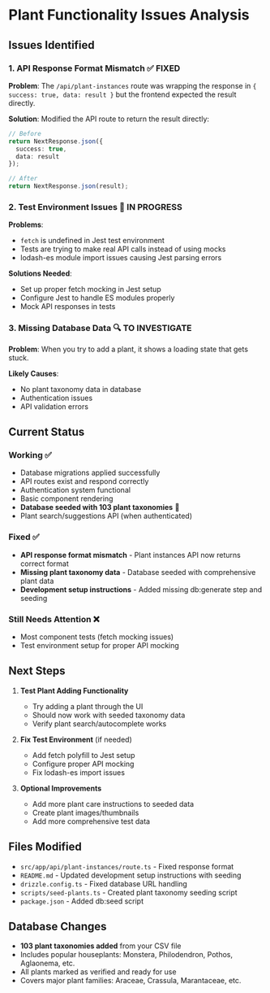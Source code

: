 # Plant Functionality Issues Analysis

## Issues Identified

### 1. API Response Format Mismatch ✅ FIXED
**Problem**: The `/api/plant-instances` route was wrapping the response in `{ success: true, data: result }` but the frontend expected the result directly.

**Solution**: Modified the API route to return the result directly:
```typescript
// Before
return NextResponse.json({
  success: true,
  data: result
});

// After  
return NextResponse.json(result);
```

### 2. Test Environment Issues 🔧 IN PROGRESS
**Problems**:
- `fetch` is undefined in Jest test environment
- Tests are trying to make real API calls instead of using mocks
- lodash-es module import issues causing Jest parsing errors

**Solutions Needed**:
- Set up proper fetch mocking in Jest setup
- Configure Jest to handle ES modules properly
- Mock API responses in tests

### 3. Missing Database Data 🔍 TO INVESTIGATE
**Problem**: When you try to add a plant, it shows a loading state that gets stuck.

**Likely Causes**:
- No plant taxonomy data in database
- Authentication issues
- API validation errors

## Current Status

### Working ✅
- Database migrations applied successfully
- API routes exist and respond correctly
- Authentication system functional
- Basic component rendering
- **Database seeded with 103 plant taxonomies** 🌱
- Plant search/suggestions API (when authenticated)

### Fixed ✅
- **API response format mismatch** - Plant instances API now returns correct format
- **Missing plant taxonomy data** - Database seeded with comprehensive plant data
- **Development setup instructions** - Added missing db:generate step and seeding

### Still Needs Attention ❌
- Most component tests (fetch mocking issues)
- Test environment setup for proper API mocking

## Next Steps

1. **Test Plant Adding Functionality**
   - Try adding a plant through the UI
   - Should now work with seeded taxonomy data
   - Verify plant search/autocomplete works

2. **Fix Test Environment** (if needed)
   - Add fetch polyfill to Jest setup
   - Configure proper API mocking
   - Fix lodash-es import issues

3. **Optional Improvements**
   - Add more plant care instructions to seeded data
   - Create plant images/thumbnails
   - Add more comprehensive test data

## Files Modified
- `src/app/api/plant-instances/route.ts` - Fixed response format
- `README.md` - Updated development setup instructions with seeding
- `drizzle.config.ts` - Fixed database URL handling
- `scripts/seed-plants.ts` - Created plant taxonomy seeding script
- `package.json` - Added db:seed script

## Database Changes
- **103 plant taxonomies added** from your CSV file
- Includes popular houseplants: Monstera, Philodendron, Pothos, Aglaonema, etc.
- All plants marked as verified and ready for use
- Covers major plant families: Araceae, Crassula, Marantaceae, etc.